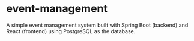 # event-management
A simple event management system built with Spring Boot (backend) and React (frontend) using PostgreSQL as the database.
